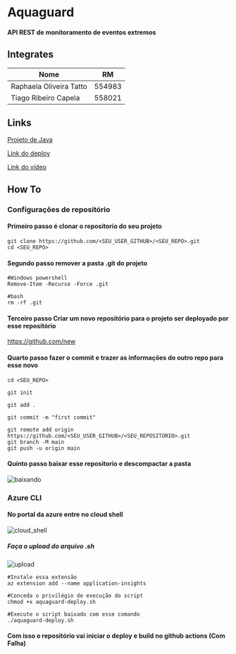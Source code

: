 # Aquaguard
#### API REST de monitoramento de eventos extremos 

## Integrates

Nome   | RM
------- | ------
Raphaela Oliveira Tatto | 554983
Tiago Ribeiro Capela | 558021

## Links
[Projeto de Java](https://github.com/raphatatto/cp5_devops_java_aquaguard) 

[Link do deploy](https://aquaguard-java-app-rm554983.azurewebsites.net/swagger-ui/index.html)

[Link do vídeo](https://youtube.com)

## How To
### Configurações de repositório
#### Primeiro passo é clonar o repositorio do seu projeto

```
git clone https://github.com/<SEU_USER_GITHUB>/<SEU_REPO>.git
cd <SEU_REPO>
```

#### Segundo passo remover a pasta .git do projeto

```
#Windows powershell
Remove-Item -Recurse -Force .git

#bash
rm -rf .git
```

#### Terceiro passo Criar um novo repositório para o projeto ser deployado por esse repositório
https://github.com/new

#### Quarto passo fazer o commit  e trazer as informações do outro repo para esse novo 

```
cd <SEU_REPO>

git init

git add .

git commit -m "first commit"

git remote add origin https://github.com/<SEU_USER_GITHUB>/<SEU_REPOSITORIO>.git
git branch -M main
git push -u origin main
```
#### Quinto passo baixar esse repositorio e descompactar a pasta
![baixando]()

### Azure CLI

#### No portal da azure entre no cloud shell 
![cloud_shell]()
##### Faça o upload do arquivo .sh 
![upload]()

```
#Instale essa extensão
az extension add --name application-insights

#Conceda o privilégio de execução do script
chmod +x aquaguard-deploy.sh

#Execute o script baixado com esse comando
./aquaguard-deploy.sh
```
#### Com isso o repositório vai iniciar o deploy e build no github actions (Com Falha)
###
